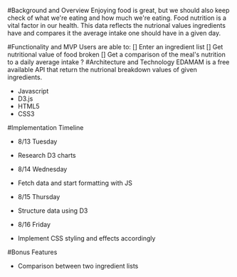 #Background and Overview
Enjoying food is great, but we should also keep check of what we're eating and how much we're eating. Food nutrition is a vital factor in our health.
This data reflects the nutrional values ingredients have and compares it the average intake one should have in a given day.

#Functionality and MVP
Users are able to:
[] Enter an ingredient list
[] Get nutritional value of food broken 
[] Get a comparison of the meal's nutrition to a daily average intake
?
#Architecture and Technology
EDAMAM is a free available API that return the nutrional breakdown values of given ingredients.

- Javascript
- D3.js 
- HTML5
- CSS3

#Implementation Timeline
- 8/13 Tuesday 
* Research D3 charts

- 8/14 Wednesday
* Fetch data and start formatting with JS

- 8/15 Thursday
* Structure data using D3

- 8/16 Friday
* Implement CSS styling and effects accordingly

#Bonus Features
- Comparison between two ingredient lists
